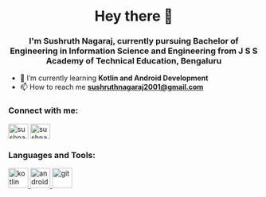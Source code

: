 <h1 align="center">Hey there 👋</h1>
<h3 align="center">I'm Sushruth Nagaraj, currently pursuing Bachelor of Engineering in Information Science and Engineering from J S S Academy of Technical Education, Bengaluru</h3>

- 🌱 I’m currently learning **Kotlin and Android Development**
- 📫 How to reach me **sushruthnagaraj2001@gmail.com**

<h3 align="left">Connect with me:</h3>
<p align="left">
<a href="https://twitter.com/sushnag22" target="blank"><img align="center" src="https://cdn.jsdelivr.net/npm/simple-icons@3.0.1/icons/twitter.svg" alt="sushnag22" height="30" width="40" /></a>
<a href="https://linkedin.com/in/sushnag22" target="blank"><img align="center" src="https://cdn.jsdelivr.net/npm/simple-icons@3.0.1/icons/linkedin.svg" alt="sushnag22" height="30" width="40" /></a>
</p>

<h3 align="left">Languages and Tools:</h3>
<p align="left"> <a href="https://kotlinlang.org" target="_blank"> <img src="https://www.vectorlogo.zone/logos/kotlinlang/kotlinlang-icon.svg" alt="kotlin" width="40" height="40"/> </a> <a href="https://developer.android.com" target="_blank"> <img src="https://cdn.jsdelivr.net/gh/devicons/devicon@v2.8.2/devicon.min.css" alt="android" width="40" height="40"/> </a> <a href="https://git-scm.com/" target="_blank"> <img src="https://www.vectorlogo.zone/logos/git-scm/git-scm-icon.svg" alt="git" width="40" height="40"/> </a> </p>
  
